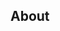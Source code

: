 <!--
Thanks for submitting a PR, your contribution is really appreciated!

Here is a quick checklist that should be present in PRs.

- [ ] Include a detailed PR description with the objectives of the change.
- [ ] Include documentation when adding new features or updating existing.
- [ ] Include new tests or update existing tests if applicable.
- [ ] Update the changelog.md file. 
-->

## About

